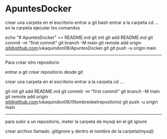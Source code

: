 # ApuntesDocker

crear una carpeta en el escritorio
entrar a git bash
entrar a la carpeta cd ...
en la carpeta ejecutar los comandos

echo "# ApuntesDocker" >> README.md
git init
git add README.md
git commit -m "first commit"
git branch -M main
git remote add origin git@github.com:lukaquindon08/ApuntesDocker.git
git push -u origin main

---

Para crear otro repositorio

entrar a git
crear repositorio desde git

crear una carpeta en el escritorio
entrar a la carpeta cd ...

git init
git add README.md
git commit -m "first commit"
git branch -M main
git remote add origin git@github.com:lukaquindon08/(Nombredeelrepositorio)
git push -u origin main

---

para subir a un repositorio, meter la carpeta de mysql en el git ignore

crear archivo llamado .gitignore
y dentro el nombre de la carpeta(mysql)
